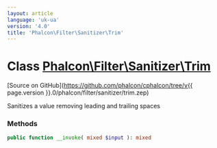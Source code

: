 ```yaml
---
layout: article
language: 'uk-ua'
version: '4.0'
title: 'Phalcon\Filter\Sanitizer\Trim'
---
```

# Class [Phalcon\Filter\Sanitizer\Trim](Phalcon_Filter_Sanitizer_Trim)

[Source on GitHub](https://github.com/phalcon/cphalcon/tree/v{{ page.version }}.0/phalcon/filter/sanitizer/trim.zep)

Sanitizes a value removing leading and trailing spaces

### Methods

```php
public function __invoke( mixed $input ): mixed
```